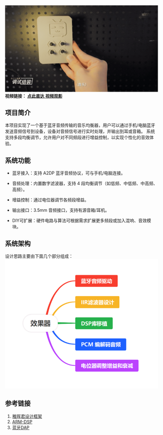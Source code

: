 ![展示图片](./5.images/展示图片.png)
 **视频链接： [点此直达 视频观影](https://www.bilibili.com/video/你的BV号)**


## 项目简介
本项目实现了一个基于蓝牙音频传输的音乐均衡器，用户可以通过手机/电脑蓝牙发送音频信号到设备，设备对音频信号进行实时处理，并输出到耳或音箱。
系统支持多段均衡调节，允许用户对不同频段进行增益控制，以实现个性化的音效体验。

## 系统功能

* 蓝牙接入：支持 A2DP 蓝牙音频协议，可与手机/电脑连接。

* 音频处理：内置数字滤波器，支持 4 段均衡调节（如低频、中低频、中高频、高频）。

* 增益控制：通过电位器调节各频段增益。

* 输出接口：3.5mm 音频接口，支持有源音箱/耳机。

* DIY可扩展：硬件电路与算法可根据需求扩展更多频段或加入混响、音效模块。     

## 系统架构

设计思路主要由下面几个部分组成：
![系统架构](./5.images/设计思路.png)
 

## 参考链接
1. [稚晖君设计框架](https://github.com/peng-zhihui)
2. [ARM-DSP](https://github.com/ARM-software/CMSIS-DSP)
3. [蓝牙DAP](https://github.com/tierneytim/btAudio)